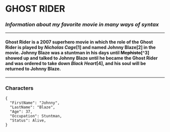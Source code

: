 # **GHOST RIDER**
### _Information about my favorite movie in many ways of syntax_
---
#### **Ghost Rider** is a 2007 superhero movie in which the role of the Ghost Rider is played by **_Nicholas Cage_**[1] and named **Johnny Blaze**[2] in the movie. Johnny Blaze was a stuntman in his days until ~~Mephisto~~[^3] showed up and talked to Johnny Blaze until he became the **Ghost Rider** and was ordered to take down _Black Heart_[4], and his soul will be returned to Johnny Blaze.
---
### Characters
```
{
  "FirstName": "Johnny",
  "LastName": "Blaze",
  "Age": 37,
  "Occupation": Stuntman,
  "Status": Alive,
}
```
